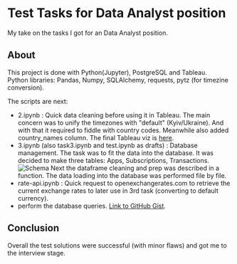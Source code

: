 # Test Tasks for Data Analyst position

My take on the tasks I got for an Data Analyst position.

## About

This project is done with Python(Jupyter), PostgreSQL and Tableau.  
Python libraries: Pandas, Numpy, SQLAlchemy, requests, pytz (for timezine conversion).  

The scripts are next:
- 2.ipynb : Quick data cleaning before using it in Tableau. The main concern was to unify the timezones with "default" (Kyiv/Ukraine). And with that it required to fiddle with country codes. Meanwhile also added country_names column.
  The final Tableau viz is [here](https://public.tableau.com/views/BMAppRevenueAnalysis/BetterMeApp?:language=en-US&:sid=&:display_count=n&:origin=viz_share_link).
- 3.ipynb (also task3.ipynb and test.ipynb as drafts) : Database management. The task was to fit the data into the database. It was decided to make three tables: Apps, Subscriptions, Transactions.
   ![Schema]()
  Next the dataframe cleaning and prep was described in a function. The data loading into the database was performed file by file.
- rate-api.ipynb : Quick request to openexchangerates.com to retrieve the current exchange rates to later use in 3rd task (converting to default currency).
- perform the database queries. [Link to GitHub Gist](https://gist.github.com/diShat/2a92415b0c17c3418a536149c2c6214f).

## Conclusion

Overall the test solutions were successful (with minor flaws) and got me to the interview stage.
